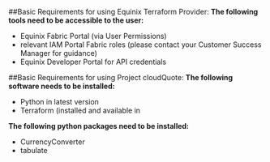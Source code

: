##Basic Requirements for using Equinix Terraform Provider:
**The following tools need to be accessible to the user:**
- Equinix Fabric Portal (via User Permissions)
- relevant IAM Portal Fabric roles (please contact your Customer Success Manager for guidance)
- Equinix Developer Portal for API credentials

##Basic Requirements for using Project cloudQuote:
**The following software needs to be installed:**
- Python in latest version
- Terraform (installed and available in <path>

**The following python packages need to be installed:**
- CurrencyConverter
- tabulate

